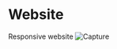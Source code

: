# Website
Responsive website
![Capture](https://user-images.githubusercontent.com/111413327/187381650-7a76b84e-3e02-40e1-9cf0-ced72c3060e4.PNG)
